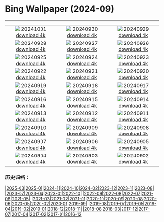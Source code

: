 # Bing Wallpaper (2024-09)
**************
| | | |
| :----: | :----: | :----: |
| ![](https://www.bing.com/th?id=OHR.HalfDomeYosemite_JA-JP3299475040_1920x1080.jpg) 20241001 [download 4k](https://www.bing.com/th?id=OHR.HalfDomeYosemite_JA-JP3299475040_UHD.jpg) | ![](https://www.bing.com/th?id=OHR.WalrusNorway_JA-JP3040663299_1920x1080.jpg) 20240930 [download 4k](https://www.bing.com/th?id=OHR.WalrusNorway_JA-JP3040663299_UHD.jpg) | ![](https://www.bing.com/th?id=OHR.ConnecticutBridge_JA-JP2803321025_1920x1080.jpg) 20240929 [download 4k](https://www.bing.com/th?id=OHR.ConnecticutBridge_JA-JP2803321025_UHD.jpg) |
| ![](https://www.bing.com/th?id=OHR.VeniceAerial_JA-JP2627608079_1920x1080.jpg) 20240928 [download 4k](https://www.bing.com/th?id=OHR.VeniceAerial_JA-JP2627608079_UHD.jpg) | ![](https://www.bing.com/th?id=OHR.YokohamaBridge2024_JA-JP2381649830_1920x1080.jpg) 20240927 [download 4k](https://www.bing.com/th?id=OHR.YokohamaBridge2024_JA-JP2381649830_UHD.jpg) | ![](https://www.bing.com/th?id=OHR.LittleToucanet_JA-JP2193126707_1920x1080.jpg) 20240926 [download 4k](https://www.bing.com/th?id=OHR.LittleToucanet_JA-JP2193126707_UHD.jpg) |
| ![](https://www.bing.com/th?id=OHR.GiantSequoias_JA-JP1712203970_1920x1080.jpg) 20240925 [download 4k](https://www.bing.com/th?id=OHR.GiantSequoias_JA-JP1712203970_UHD.jpg) | ![](https://www.bing.com/th?id=OHR.SkaftafellWaterfall_JA-JP1502759780_1920x1080.jpg) 20240924 [download 4k](https://www.bing.com/th?id=OHR.SkaftafellWaterfall_JA-JP1502759780_UHD.jpg) | ![](https://www.bing.com/th?id=OHR.IcebergOtter_JA-JP1353399604_1920x1080.jpg) 20240923 [download 4k](https://www.bing.com/th?id=OHR.IcebergOtter_JA-JP1353399604_UHD.jpg) |
| ![](https://www.bing.com/th?id=OHR.RedSpiderlily2024_JA-JP1171609872_1920x1080.jpg) 20240922 [download 4k](https://www.bing.com/th?id=OHR.RedSpiderlily2024_JA-JP1171609872_UHD.jpg) | ![](https://www.bing.com/th?id=OHR.MunichBeerfest_JA-JP0799044795_1920x1080.jpg) 20240921 [download 4k](https://www.bing.com/th?id=OHR.MunichBeerfest_JA-JP0799044795_UHD.jpg) | ![](https://www.bing.com/th?id=OHR.OcracokeLight_JA-JP0600038027_1920x1080.jpg) 20240920 [download 4k](https://www.bing.com/th?id=OHR.OcracokeLight_JA-JP0600038027_UHD.jpg) |
| ![](https://www.bing.com/th?id=OHR.PiratePlayground_JA-JP8924583087_1920x1080.jpg) 20240919 [download 4k](https://www.bing.com/th?id=OHR.PiratePlayground_JA-JP8924583087_UHD.jpg) | ![](https://www.bing.com/th?id=OHR.GlenariffPark_JA-JP5014364740_1920x1080.jpg) 20240918 [download 4k](https://www.bing.com/th?id=OHR.GlenariffPark_JA-JP5014364740_UHD.jpg) | ![](https://www.bing.com/th?id=OHR.MidAutumnSingapore_JA-JP4830170317_1920x1080.jpg) 20240917 [download 4k](https://www.bing.com/th?id=OHR.MidAutumnSingapore_JA-JP4830170317_UHD.jpg) |
| ![](https://www.bing.com/th?id=OHR.OwlNew2024_JA-JP4084004440_1920x1080.jpg) 20240916 [download 4k](https://www.bing.com/th?id=OHR.OwlNew2024_JA-JP4084004440_UHD.jpg) | ![](https://www.bing.com/th?id=OHR.SunriseWallabies_JA-JP3900865129_1920x1080.jpg) 20240915 [download 4k](https://www.bing.com/th?id=OHR.SunriseWallabies_JA-JP3900865129_UHD.jpg) | ![](https://www.bing.com/th?id=OHR.CosmosDay2024_JA-JP3703662081_1920x1080.jpg) 20240914 [download 4k](https://www.bing.com/th?id=OHR.CosmosDay2024_JA-JP3703662081_UHD.jpg) |
| ![](https://www.bing.com/th?id=OHR.PointReyes_JA-JP3284759959_1920x1080.jpg) 20240913 [download 4k](https://www.bing.com/th?id=OHR.PointReyes_JA-JP3284759959_UHD.jpg) | ![](https://www.bing.com/th?id=OHR.DolphinReunion_JA-JP2887031776_1920x1080.jpg) 20240912 [download 4k](https://www.bing.com/th?id=OHR.DolphinReunion_JA-JP2887031776_UHD.jpg) | ![](https://www.bing.com/th?id=OHR.BridgeLisbon_JA-JP2510109081_1920x1080.jpg) 20240911 [download 4k](https://www.bing.com/th?id=OHR.BridgeLisbon_JA-JP2510109081_UHD.jpg) |
| ![](https://www.bing.com/th?id=OHR.RapaNuiSunrise_JA-JP2119516419_1920x1080.jpg) 20240910 [download 4k](https://www.bing.com/th?id=OHR.RapaNuiSunrise_JA-JP2119516419_UHD.jpg) | ![](https://www.bing.com/th?id=OHR.IguazuRainbow_JA-JP1767821337_1920x1080.jpg) 20240909 [download 4k](https://www.bing.com/th?id=OHR.IguazuRainbow_JA-JP1767821337_UHD.jpg) | ![](https://www.bing.com/th?id=OHR.StockholmLibrary_JA-JP1538658617_1920x1080.jpg) 20240908 [download 4k](https://www.bing.com/th?id=OHR.StockholmLibrary_JA-JP1538658617_UHD.jpg) |
| ![](https://www.bing.com/th?id=OHR.SantaCruzHummer_JA-JP9857439185_1920x1080.jpg) 20240907 [download 4k](https://www.bing.com/th?id=OHR.SantaCruzHummer_JA-JP9857439185_UHD.jpg) | ![](https://www.bing.com/th?id=OHR.GujoHachiman_JA-JP9477689405_1920x1080.jpg) 20240906 [download 4k](https://www.bing.com/th?id=OHR.GujoHachiman_JA-JP9477689405_UHD.jpg) | ![](https://www.bing.com/th?id=OHR.TIFF2024_JA-JP6140620870_1920x1080.jpg) 20240905 [download 4k](https://www.bing.com/th?id=OHR.TIFF2024_JA-JP6140620870_UHD.jpg) |
| ![](https://www.bing.com/th?id=OHR.DuskyOwls_JA-JP6308123307_1920x1080.jpg) 20240904 [download 4k](https://www.bing.com/th?id=OHR.DuskyOwls_JA-JP6308123307_UHD.jpg) | ![](https://www.bing.com/th?id=OHR.AlpineLakes_JA-JP6421290140_1920x1080.jpg) 20240903 [download 4k](https://www.bing.com/th?id=OHR.AlpineLakes_JA-JP6421290140_UHD.jpg) | ![](https://www.bing.com/th?id=OHR.BuracodasAraras_JA-JP6532536495_1920x1080.jpg) 20240902 [download 4k](https://www.bing.com/th?id=OHR.BuracodasAraras_JA-JP6532536495_UHD.jpg) |

### 历史归档：

|[2025-03](bing/2025-03/2025-03.md)|[2025-01](bing/2025-01/2025-01.md)|[2024-11](bing/2024-11/2024-11.md)|[2024-10](bing/2024-10/2024-10.md)|[2024-02](bing/2024-02/2024-02.md)|[2023-12](bing/2023-12/2023-12.md)|[2023-11](bing/2023-11/2023-11.md)|[2023-08](bing/2023-08/2023-08.md)|
|[2023-07](bing/2023-07/2023-07.md)|[2023-04](bing/2023-04/2023-04.md)|[2023-01](bing/2023-01/2023-01.md)|[2022-10](bing/2022-10/2022-10.md)|
|[2022-09](bing/2022-09/2022-09.md)|[2022-08](bing/2022-08/2022-08.md)|[2022-07](bing/2022-07/2022-07.md)|[2021-08](bing/2021-08/2021-08.md)|[2021-05](bing/2021-05/2021-05.md)|
|[2021-03](bing/2021-03/2021-03.md)|[2021-02](bing/2021-02/2021-02.md)|[2021-01](bing/2021-01/2021-01.md)|[2020-10](bing/2020-10/2020-10.md)|[2020-09](bing/2020-09/2020-09.md)|[2020-08](bing/2020-08/2020-08.md)|[2020-06](bing/2020-06/2020-06.md)|[2020-05](bing/2020-05/2020-05.md)|[2020-02](bing/2020-02/2020-02.md)|[2020-01](bing/2020-01/2020-01.md)|[2019-09](bing/2019-09/2019-09.md)|
|[2019-08](bing/2019-08/2019-08.md)|[2019-07](bing/2019-07/2019-07.md)|[2019-05](bing/2019-05/2019-05.md)|[2019-04](bing/2019-04/2019-04.md)|[2019-02](bing/2019-02/2019-02.md)|[2019-01](bing/2019-01/2019-01.md)|[2018-12](bing/2018-12/2018-12.md)|[2018-11](bing/2018-11/2018-11.md)|
|[2018-08](bing/2018-08/2018-08.md)|[2018-03](bing/2018-03/2018-03.md)|[2017-12](bing/2017-12/2017-12.md)|[2017-07](bing/2017-07/2017-07.md)|[2017-04](bing/2017-04/2017-04.md)|[2017-02](bing/2017-02/2017-02.md)|[2017-01](bing/2017-01/2017-01.md)|[2016-12](bing/2016-12/2016-12.md)